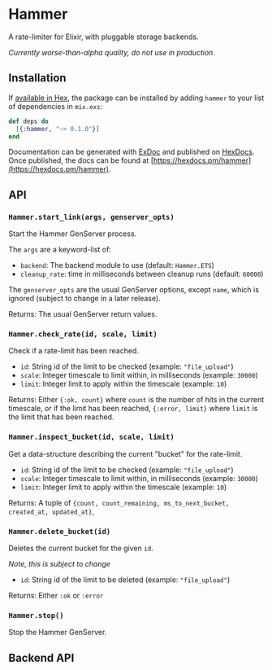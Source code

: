 # Hammer

A rate-limiter for Elixir, with pluggable storage backends.

*Currently worse-than-alpha quality, do not use in production*.

## Installation

If [available in Hex](https://hex.pm/docs/publish), the package can be installed
by adding `hammer` to your list of dependencies in `mix.exs`:

```elixir
def deps do
  [{:hammer, "~> 0.1.0"}]
end
```

Documentation can be generated with [ExDoc](https://github.com/elixir-lang/ex_doc)
and published on [HexDocs](https://hexdocs.pm). Once published, the docs can
be found at [https://hexdocs.pm/hammer](https://hexdocs.pm/hammer).


## API

### `Hammer.start_link(args, genserver_opts)`

Start the Hammer GenServer process.

The `args` are a keyword-list of:

- `backend`: The backend module to use (default: `Hammer.ETS`)
- `cleanup_rate`: time in milliseconds between cleanup runs (default: `60000`)

The `genserver_opts` are the usual GenServer options, except `name`, which is
ignored (subject to change in a later release).

Returns: The usual GenServer return values.


### `Hammer.check_rate(id, scale, limit)`

Check if a rate-limit has been reached.

- `id`: String id of the limit to be checked (example: `"file_upload"`)
- `scale`: Integer timescale to limit within, in milliseconds (example: `30000`)
- `limit`: Integer limit to apply within the timescale (example: `10`)

Returns: Either `{:ok, count}` where `count` is the number of hits in the current timescale,
or if the limit has been reached, `{:error, limit}` where `limit` is the limit that has been reached.


### `Hammer.inspect_bucket(id, scale, limit)`

Get a data-structure describing the current "bucket" for the rate-limit.

- `id`: String id of the limit to be checked (example: `"file_upload"`)
- `scale`: Integer timescale to limit within, in milliseconds (example: `30000`)
- `limit`: Integer limit to apply within the timescale (example: `10`)

Returns: A tuple of `{count, count_remaining, ms_to_next_bucket, created_at, updated_at}`,


### `Hammer.delete_bucket(id)`

Deletes the current bucket for the given `id`.

*Note, this is subject to change*

- `id`: String id of the limit to be deleted (example: `"file_upload"`)

Returns: Either `:ok` or `:error`


### `Hammer.stop()`

Stop the Hammer GenServer.




## Backend API
